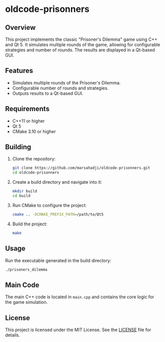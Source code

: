 # oldcode-prisonners

## Overview

This project implements the classic "Prisoner's Dilemma" game using C++ and Qt 5. It simulates multiple rounds of the game, allowing for configurable strategies and number of rounds. The results are displayed in a Qt-based GUI.

## Features

- Simulates multiple rounds of the Prisoner's Dilemma.
- Configurable number of rounds and strategies.
- Outputs results to a Qt-based GUI.

## Requirements

- C++11 or higher
- Qt 5
- CMake 3.10 or higher

## Building

1. Clone the repository:
    ```sh
    git clone https://github.com/marsahadji/oldcode-prisonners.git
    cd oldcode-prisonners
    ```

2. Create a build directory and navigate into it:
    ```sh
    mkdir build
    cd build
    ```

3. Run CMake to configure the project:
    ```sh
    cmake .. -DCMAKE_PREFIX_PATH=/path/to/Qt5
    ```

4. Build the project:
    ```sh
    make
    ```

## Usage

Run the executable generated in the build directory:
```sh
./prisoners_dilemma
```

## Main Code

The main C++ code is located in `main.cpp` and contains the core logic for the game simulation.
## License
This project is licensed under the MIT License. See the [LICENSE](LICENSE) file for details.